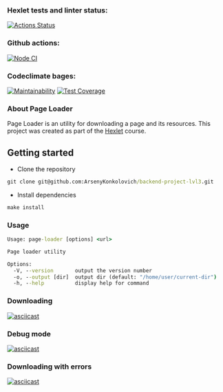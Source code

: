 ### Hexlet tests and linter status:
[![Actions Status](https://github.com/ArsenyKonkolovich/backend-project-lvl3/workflows/hexlet-check/badge.svg)](https://github.com/ArsenyKonkolovich/backend-project-lvl3/actions)
### Github actions:
[![Node CI](https://github.com/ArsenyKonkolovich/backend-project-lvl3/actions/workflows/nodeJS.yml/badge.svg)](https://github.com/ArsenyKonkolovich/backend-project-lvl3/actions/workflows/nodeJS.yml)

### Codeclimate bages:
[![Maintainability](https://api.codeclimate.com/v1/badges/7f134787a427157ce8c8/maintainability)](https://codeclimate.com/github/ArsenyKonkolovich/backend-project-lvl3/maintainability)
[![Test Coverage](https://api.codeclimate.com/v1/badges/7f134787a427157ce8c8/test_coverage)](https://codeclimate.com/github/ArsenyKonkolovich/backend-project-lvl3/test_coverage)

### About Page Loader
Page Loader is an utility for downloading a page and its resources. This project was created as part of the [Hexlet](https://ru.hexlet.io/) course.


## Getting started
- Clone the repository
```cmd
git clone git@github.com:ArsenyKonkolovich/backend-project-lvl3.git
```
- Install dependencies
```cmd
make install
```

### Usage
```cmd
Usage: page-loader [options] <url>

Page loader utility

Options:
  -V, --version       output the version number
  -o, --output [dir]  output dir (default: "/home/user/current-dir")
  -h, --help          display help for command
```

### Downloading
[![asciicast](https://asciinema.org/a/s8buV7pek4rEsBzpi7dTsdlM0.svg)](https://asciinema.org/a/s8buV7pek4rEsBzpi7dTsdlM0)

### Debug mode
[![asciicast](https://asciinema.org/a/XjO8c6K5J5upIp9vb4Mt0vMOs.svg)](https://asciinema.org/a/XjO8c6K5J5upIp9vb4Mt0vMOs)

### Downloading with errors
[![asciicast](https://asciinema.org/a/ESaCVYjAgRnjRwYo0Ee56w3gI.svg)](https://asciinema.org/a/ESaCVYjAgRnjRwYo0Ee56w3gI)